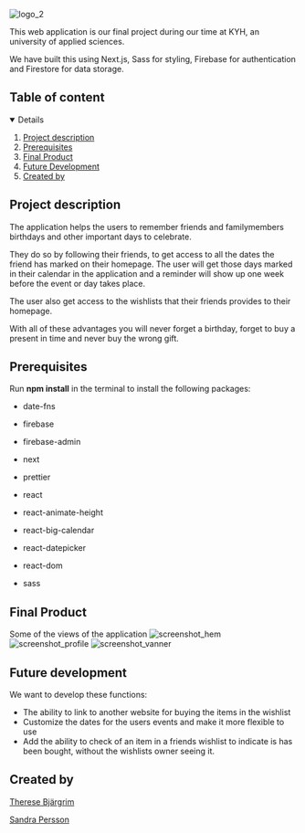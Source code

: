 ![logo_2](https://user-images.githubusercontent.com/70133912/181091191-3a9979ce-2408-4beb-95ec-ebe8bac7113e.svg)


This web application is our final project during our time at KYH, an university of applied sciences.

We have built this using Next.js, Sass for styling, Firebase for authentication and Firestore for data storage.

## Table of content

<details  open="open">

<ol>

<li><a  href="#project-description">Project description</a></li>
<li><a  href="#prerequisites">Prerequisites</a></li>
<li><a  href="#final-product">Final Product</a></li>
<li><a  href="#future-development">Future Development</a></li>
<li><a  href="#created-by">Created by</a></li>

</ol>

</details>

  

## Project description


The application helps the users to remember friends and familymembers birthdays and other important days to celebrate.

They do so by following their friends, to get access to all the dates the friend has marked on their homepage. The user will get those days marked in their calendar in the application and a reminder will show up one week before the event or day takes place.

The user also get access to the wishlists that their friends provides to their homepage.

With all of these advantages you will never forget a birthday, forget to buy a present in time and never buy the wrong gift.

## Prerequisites

Run **npm install** in the terminal to install the following packages:

- date-fns

- firebase

- firebase-admin

- next

- prettier

- react

- react-animate-height

- react-big-calendar

- react-datepicker

- react-dom

- sass  

##  Final Product
Some of the views of the application
![screenshot_hem](https://user-images.githubusercontent.com/70133912/181090969-96ab9b9c-8906-4b23-9dfc-576c9677dadc.jpg)
![screenshot_profile](https://user-images.githubusercontent.com/70133912/181091056-36e79ec6-1e18-460f-a460-38a5df683b63.jpg)
![screenshot_vanner](https://user-images.githubusercontent.com/70133912/181091078-dab8fa0e-b428-4fc6-a078-1a707de72185.jpg)


##  Future development
We want to develop these functions:

 - The ability to link to another website for buying the items in the wishlist
 - Customize the dates for the users events and make it more flexible to use
 - Add the ability to check of an item in a friends wishlist to indicate is has been bought, without the wishlists owner seeing it.


## Created by

  

 [Therese Bjärgrim ](https://github.com/tbjargrim)

 [Sandra Persson](https://github.com/sandrapersson149)
